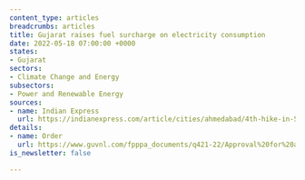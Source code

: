 ```yaml
---
content_type: articles
breadcrumbs: articles
title: Gujarat raises fuel surcharge on electricity consumption
date: 2022-05-18 07:00:00 +0000
states:
- Gujarat
sectors:
- Climate Change and Energy
subsectors:
- Power and Renewable Energy
sources:
- name: Indian Express
  url: https://indianexpress.com/article/cities/ahmedabad/4th-hike-in-5-months-gujarat-govt-raises-fuel-surcharge-to-rs-2-50-per-unit-7914630/
details:
- name: Order
  url: https://www.guvnl.com/fpppa_documents/q421-22/Approval%20for%20additional%20FPPPA%20recovery%20of%20Rs.%200.20%20per%20unit%20towards%20Q2%20of%20FY%202021-22.pdf
is_newsletter: false

---
```

